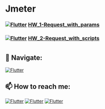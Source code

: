 # Jmeter

### [![Flutter](https://img.shields.io/badge/👉-HW_1_Request_with_param-00A98F)](https://github.com/Pavlik1100/QA_Practice/tree/Jmeter/HW_1-Request_with_param) [HW_1-Request_with_params](https://github.com/Pavlik1100/QA_Practice/tree/Jmeter/HW_1-Request_with_params)
### [![Flutter](https://img.shields.io/badge/👉-HW_2_Request_with_scripts-00A98F)](https://github.com/Pavlik1100/QA_Practice/tree/Jmeter/HW_2-Request_with_scripts) [HW_2-Request_with_scripts](https://github.com/Pavlik1100/QA_Practice/tree/Jmeter/HW_2-Request_with_scripts)
#
## 🚏 Navigate:
[![Flutter](https://img.shields.io/badge/🏠-QA_PRACTICE_BANCH-orange)](https://github.com/Pavlik1100/QA_Practice/tree/main)
## 📫 How to reach me:    
[![Flutter](https://img.shields.io/badge/-Pavel_Simonov-000000?style=social&logo=LinkedIn)](https://www.linkedin.com/in/pavel-simonov-7a8b1119a/)  [![Flutter](https://img.shields.io/badge/-Pavel_Simonov-000000?style=social&logo=Telegram)](https://t.me/NuiSaiman)  [![Flutter](https://img.shields.io/badge/-simonovpavlik@gmail.com-000000?style=social&logo=Gmail)](mailto:simonovpavlik@gmail.com)
